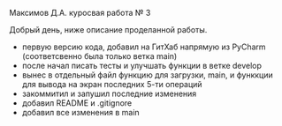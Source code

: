 Максимов Д.А. куросвая работа № 3

Добрый день, ниже описание проделанной работы.

- первую версию кода, добавил на ГитХаб напрямую из PyCharm (соответсвенно была только ветка main)
- после начал писать тесты и улучшать функции в ветке develop
- вынес в отдельный файл функцию для загрузки, main, и функкции для вывода на экран последних 5-ти операций
- закоммитил и запушил последние изменения
- добавил README и .gitignore
- добавил все изменения в main